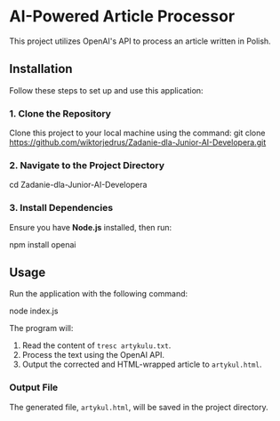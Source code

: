 # AI-Powered Article Processor

This project utilizes OpenAI's API to process an article written in Polish.

## Installation

Follow these steps to set up and use this application:

### 1. Clone the Repository

Clone this project to your local machine using the command:
git clone https://github.com/wiktorjedrus/Zadanie-dla-Junior-AI-Developera.git

### 2. Navigate to the Project Directory

cd Zadanie-dla-Junior-AI-Developera

### 3. Install Dependencies

Ensure you have **Node.js** installed, then run:

npm install openai

## Usage

Run the application with the following command:

node index.js

The program will:

1. Read the content of `tresc artykulu.txt`.
2. Process the text using the OpenAI API.
3. Output the corrected and HTML-wrapped article to `artykul.html`.

### Output File

The generated file, `artykul.html`, will be saved in the project directory.
